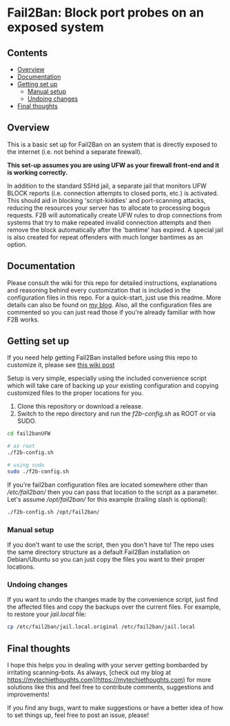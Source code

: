 # Fail2Ban: Block port probes on an exposed system <!-- omit in toc -->

## Contents <!-- omit in toc -->

- [Overview](#overview)
- [Documentation](#documentation)
- [Getting set up](#getting-set-up)
  - [Manual setup](#manual-setup)
  - [Undoing changes](#undoing-changes)
- [Final thoughts](#final-thoughts)

## Overview

This is a basic set up for Fail2Ban on an system that is directly exposed to the
internet (i.e. not behind a separate firewall).

**This set-up assumes you are using UFW as your firewall front-end and it is
working correctly.**

In addition to the standard SSHd jail, a separate jail that monitors UFW BLOCK
reports (i.e. connection attempts to closed ports, etc.) is activated.  This
should aid in blocking 'script-kiddies' and port-scanning attacks, reducing the
resources your server has to allocate to processing bogus requests.  F2B will
automatically create UFW rules to drop connections from systems that try to make
repeated invalid connection attempts and then remove the block automatically
after the 'bantime' has expired.  A special jail is also created for repeat offenders with much longer bantimes as an option.

## Documentation

Please consult the wiki for this repo for detailed instructions, explanations and reasoning behind every customization that is included in the configuration files in this repo.  For a quick-start, just use this readme.  More details can also be found on [my blog](https://mytechiethoughts.com).  Also, all the configuration files are commented so you can just read those if you're already familiar with how F2B works.

## Getting set up

If you need help getting Fail2Ban installed before using this repo to customize it, please see [this wiki post](https://git.asifbacchus.app/asif/fail2banUFW/wiki/02.-Installing-Fail2Ban)

Setup is very simple, especially using the included convenience script which will take care of backing up your existing configuration and copying customized files to the proper locations for you.

  1. Clone this repository or download a release.
  2. Switch to the repo directory and run the *f2b-config.sh* as ROOT or via SUDO.

  ```bash
  cd fail2banUFW

  # as root
  ./f2b-config.sh

  # using sudo
  sudo ./f2b-config.sh
  ```

If you're fail2ban configuration files are located somewhere other than */etc/fail2ban/* then you can pass that location to the script as a parameter.  Let's assume */opt/fail2ban/* for this example (trailing slash is optional):

```bash
./f2b-config.sh /opt/fail2ban/
```

### Manual setup

If you don't want to use the script, then you don't have to!  The repo uses the same directory structure as a default Fail2Ban installation on Debian/Ubuntu so you can just copy the files you want to their proper locations.

### Undoing changes

If you want to undo the changes made by the convenience script, just find the affected files and copy the backups over the current files.  For example, to restore your *jail.local* file:

```bash
cp /etc/fail2ban/jail.local.original /etc/fail2ban/jail.local
```

## Final thoughts

I hope this helps you in dealing with your server getting bombarded by
irritating scanning-bots.  As always, [check out my blog at
https://mytechiethoughts.com](https://mytechiethoughts.com) for more solutions
like this and feel free to contribute comments, suggestions and improvements!

If you find any bugs, want to make suggestions or have a better idea of how to set things up, feel free to post an issue, please!